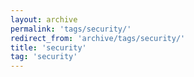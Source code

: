 ```yaml
---
layout: archive
permalink: 'tags/security/'
redirect_from: 'archive/tags/security/'
title: 'security'
tag: 'security'
---
```

